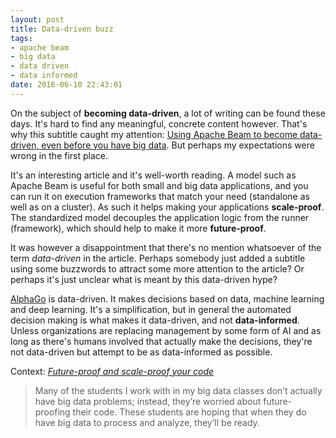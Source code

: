 ```yaml
---
layout: post
title: Data-driven buzz
tags:
- apache beam
- big data
- data driven
- data informed
date: 2016-06-10 22:43:01
---
```


On the subject of **becoming data-driven**, a lot of writing can be found these days. It's hard to find any meaningful, concrete content however. That's why this subtitle caught my attention: [Using Apache Beam to become data-driven, even before you have big data](https://www.oreilly.com/ideas/future-proof-and-scale-proof-your-code). But perhaps my expectations were wrong in the first place. 

It's an interesting article and it's well-worth reading. A model such as Apache Beam is useful for both small and big data applications, and you can run it on execution frameworks that match your need (standalone as well as on a cluster). As such it helps making your applications **scale-proof**. The standardized model decouples the application logic from the runner (framework), which should help to make it more **future-proof**.

It was however a disappointment that there's no mention whatsoever of the term _data-driven_ in the article. Perhaps somebody just added a subtitle using some buzzwords to attract some more attention to the article? Or perhaps it's just unclear what is meant by this data-driven hype?

[AlphaGo](https://en.wikipedia.org/wiki/AlphaGo) is data-driven. It makes decisions based on data, machine learning and deep learning. It's a simplification, but in general the automated decision making is what makes it data-driven, and not **data-informed**. Unless organizations are replacing management by some form of AI and as long as there's humans involved that actually make the decisions, they're not data-driven but attempt to be as data-informed as possible. 

Context: _[Future-proof and scale-proof your code](https://www.oreilly.com/ideas/future-proof-and-scale-proof-your-code)_

>Many of the students I work with in my big data classes don’t actually have big data problems; instead, they’re worried about future-proofing their code. These students are hoping that when they do have big data to process and analyze, they’ll be ready.
